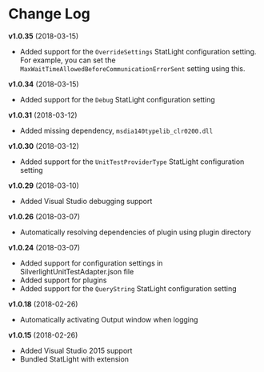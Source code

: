 # Change Log

__v1.0.35__ (2018-03-15)

 - Added support for the `OverrideSettings` StatLight configuration setting.  
   For example, you can set the `MaxWaitTimeAllowedBeforeCommunicationErrorSent` setting using this.

__v1.0.34__ (2018-03-15)

- Added support for the `Debug` StatLight configuration setting

__v1.0.31__ (2018-03-12)

- Added missing dependency, `msdia140typelib_clr0200.dll`

__v1.0.30__ (2018-03-12)

- Added support for the `UnitTestProviderType` StatLight configuration setting

__v1.0.29__ (2018-03-10)

- Added Visual Studio debugging support

__v1.0.26__ (2018-03-07)

- Automatically resolving dependencies of plugin using plugin directory

__v1.0.24__ (2018-03-07)

- Added support for configuration settings in SilverlightUnitTestAdapter.json file
- Added support for plugins
- Added support for the `QueryString` StatLight configuration setting

__v1.0.18__ (2018-02-26)

- Automatically activating Output window when logging

__v1.0.15__ (2018-02-26)

- Added Visual Studio 2015 support
- Bundled StatLight with extension